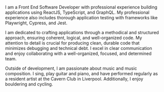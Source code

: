 I am a Front End Software Developer with professional experience building applications using ReactJS, TypeScript, and GraphQL. My professional experience also includes thorough application testing with frameworks like Playwright, Cypress, and Jest.

I am dedicated to crafting applications through a methodical and structured approach, ensuring coherent, logical, and well-organized code. My attention to detail is crucial for producing clean, durable code that minimizes debugging and technical debt. I excel in clear communication and enjoy collaborating with a well-organized, focused, and determined team.

Outside of development, I am passionate about music and music composition. I sing, play guitar and piano, and have performed regularly as a resident artist at the Cavern Club in Liverpool. Additionally, I enjoy bouldering and cycling.
